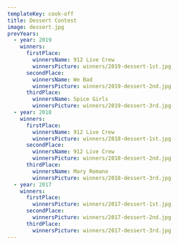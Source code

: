 ```yaml
---
templateKey: cook-off
title: Dessert Contest
image: dessert.jpg
prevYears:
  - year: 2019
    winners:
      firstPlace:
        winnersName: 912 Live Crew
        winnersPicture: winners/2019-dessert-1st.jpg
      secondPlace:
        winnersName: We Bad
        winnersPicture: winners/2019-dessert-2nd.jpg
      thirdPlace:
        winnersName: Spice Girls
        winnersPicture: winners/2019-dessert-3rd.jpg
  - year: 2018
    winners:
      firstPlace:
        winnersName: 912 Live Crew
        winnersPicture: winners/2018-dessert-1st.jpg
      secondPlace:
        winnersName: 912 Live Crew
        winnersPicture: winners/2018-dessert-2nd.jpg
      thirdPlace:
        winnersName: Mary Romano
        winnersPicture: winners/2018-dessert-3rd.jpg
  - year: 2017
    winners:
      firstPlace:
        winnersPicture: winners/2017-dessert-1st.jpg
      secondPlace:
        winnersPicture: winners/2017-dessert-2nd.jpg
      thirdPlace:
        winnersPicture: winners/2017-dessert-3rd.jpg
---
```

